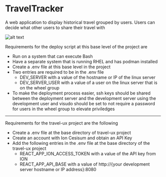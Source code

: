 # TravelTracker
A web application to display historical travel grouped by users.  Users can decide what other users to share their travel with

![alt text](media/Image.png)


Requirements for the deploy script at this base level of the project are
<ul>
    <li>Run on a system that can execute Bash</li>
    <li>Have a separate system that is running RHEL and has podman installed</li>
    <li>Create a .env file at this base level in the project</li>
    <li>
        Two entries are required to be in the .env file
        <ul>
            <li>DEV_SERVER with a value of the hostname or IP of the linux server</li>
            <li>DEV_SERVER_USER with a value of a user on the linux server that is on the wheel group</li>
        </ul>
    </li>
    <li>To make the deployment process easier, ssh keys should be shared between the deployment server and the development server using the development user and visudo should be set to not require a password for users in the wheel group to elevate priviledges</li>
</ul>
<hr/>
Requirements for the travel-ux project are the following
<ul>
    <li>Create a .env file at the base directory of travel-ux project</li>
    <li>Create an account with Ion Cesisum and obtain an API Key</li>
    <li>Add the following entries in the .env file at the base directory of the travel-ux project
        <ul>
            <li>REACT_APP_ION_ACCESS_TOKEN with a value of the API key from ION</li>
            <li>REACT_APP_API_BASE with a value of http://{your development server hostname or IP address}:8080</li>
        </ul>
    </li>

</ul>